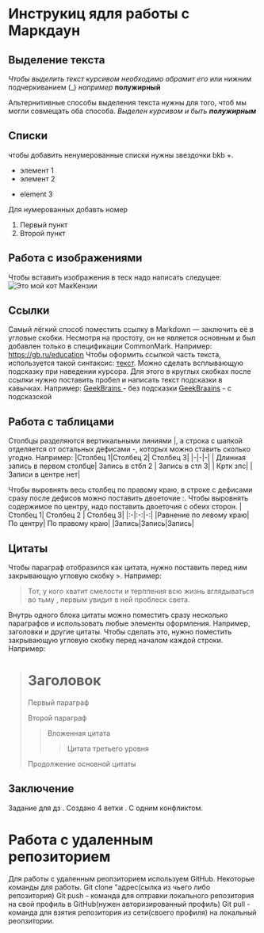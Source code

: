 # Инструкиц ядля работы с Маркдаун

## Выделение текста

*Чтобы выделить текст курсивом необходимо обрамит его* или нижним подчеркиванием (_)
_например_
**полужирный** 

Альтернитивные способы выделения текста нужны для того, чтоб мы могли совмещать оба способа. 
_Выделен курсивом и быть **полужирным**_

## Списки
 чтобы добавить ненумерованные списки нужны звездочки bkb +.
* элемент 1
* элемент 2
+ element 3

Для нумерованных добавть номер
1. Первый пункт
2. Второй пункт
## Работа с изображениями

Чтобы вставить изображения в теск надо написать следущее:
![Это мой кот МакКензии](MacKenzie.jpg)
## Ссылки
Самый лёгкий способ поместить ссылку в Markdown — заключить её в угловые скобки. Несмотря на простоту, он не является основным и был добавлен только в спецификации CommonMark.
Например: <https://gb.ru/education>
Чтобы оформить ссылкой часть текста, используется такой синтаксис: [текст](ссылка). Можно сделать всплывающую подсказку при наведении курсора. Для этого в круглых скобках после ссылки нужно поставить пробел и написать текст подсказки в кавычках.
Например: [GeekBrains ](<https://gb.ru/>) - без подсказки 
[GeekBraains](https://gb.ru/ "Всплывающая подсказка") - с подсказской

## Работа с таблицами
Столбцы разделяются вертикальными линиями |, а строка с шапкой отделяется от остальных дефисами -, которых можно ставить сколько угодно.
Например: 
|Столбец 1|Столбец 2| Столбец 3|
|-|-|-|
| Длинная запись в первом столбце| Запись в стбл 2 | Запись в стл 3|
| Кртк зпс|  |Записи в центре нет|



Чтобы выровнять весь столбец по правому краю, в строке с дефисами сразу после дефисов можно поставить двоеточие :. Чтобы выровнять содержимое по центру, надо поставить двоеточия с обеих сторон.
| Столбец 1| Столбец 2 | Столбец 3|
|:-|:-:|-:|
|Равнение по левому краю| По центру| По правому краю|
|Запись|Запись|Запись|
## Цитаты
Чтобы параграф отобразился как цитата, нужно поставить перед ним закрывающую угловую скобку >.
Например:
> Тот, у кого хватит смелости и терппения всю жизнь вглядываться во тьму , первым увидит в ней проблеск света.

Внутрь одного блока цитаты можно поместить сразу несколько параграфов и использовать любые элементы оформления. Например, заголовки и другие цитаты. Чтобы сделать это, нужно поместить закрывающую угловую скобку перед началом каждой строки.
Например:
> # Заголовок 
> Первый параграф
>
> Второй параграф 
>
>> Вложенная цитата 
>>> Цитата третьего уровня
>
> Продолжение основной цитаты

## Заключение
Задание для дз . Создано 4 ветки .  С одним конфликтом.
# Работа с удаленным репозиторием
Для работы с удаленным реопзиторием используем GitHub. 
Некоторые команды для работы. 
Git clone "адрес(сылка из чьего либо репозитория)
Git push - команда для оптравки локального репозитория на свой профиль в GitHub(нужен авторизированный профиль)
Git pull - команда для взятия репозитория из сети(своего профиля) на локальный реопзитории. 